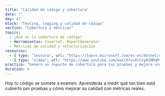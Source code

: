 ```yaml
---
title: "Calidad de código y cobertura"
date: ""
day: 47
block: "Testing, logging y calidad de código"
section: "Cobertura y métricas"
topics:
  - ¿Qué es la cobertura de código?
  - Herramientas: Coverlet, ReportGenerator
  - Métricas de calidad y refactorización
resources:
  - { type: "lectura", url: "https://learn.microsoft.com/es-es/dotnet/core/testing/unit-testing-code-coverage" }
  - { type: "video", url: "https://www.youtube.com/watch?v=XrCxy0SNRqM" }
practice: "Genera un reporte de cobertura para tus pruebas y mejora una función con baja cobertura."
duration: 6
---
```


Hoy tu código se somete a examen. Aprenderás a medir qué tan bien está cubierto por pruebas y cómo mejorar su calidad con métricas reales.